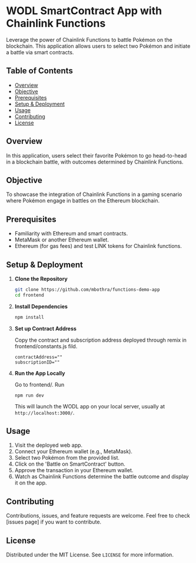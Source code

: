 # WODL SmartContract App with Chainlink Functions

Leverage the power of Chainlink Functions to battle Pokémon on the blockchain. This application allows users to select two Pokémon and initiate a battle via smart contracts.

## Table of Contents

- [Overview](#overview)
- [Objective](#objective)
- [Prerequisites](#prerequisites)
- [Setup & Deployment](#setup--deployment)
- [Usage](#usage)
- [Contributing](#contributing)
- [License](#license)

## Overview

In this application, users select their favorite Pokémon to go head-to-head in a blockchain battle, with outcomes determined by Chainlink Functions.

## Objective

To showcase the integration of Chainlink Functions in a gaming scenario where Pokémon engage in battles on the Ethereum blockchain.

## Prerequisites

- Familiarity with Ethereum and smart contracts.
- MetaMask or another Ethereum wallet.
- Ethereum (for gas fees) and test LINK tokens for Chainlink functions.

## Setup & Deployment

1. **Clone the Repository**

    ```bash
    git clone https://github.com/mbothra/functions-demo-app
    cd frontend
    ```

2. **Install Dependencies**

    ```bash
    npm install
    ```

3. **Set up Contract Address**

    Copy the contract and subscription address deployed through remix in frontend/constants.js fild.

    ```plaintext
    contractAddress=""
    subscriptionID=""
    ```

4. **Run the App Locally**

    Go to frontend/. Run
    ```
    npm run dev
    ```

    This will launch the WODL app on your local server, usually at `http://localhost:3000/`.

## Usage

1. Visit the deployed web app.
2. Connect your Ethereum wallet (e.g., MetaMask).
3. Select two Pokémon from the provided list.
4. Click on the 'Battle on SmartContract' button.
5. Approve the transaction in your Ethereum wallet.
6. Watch as Chainlink Functions determine the battle outcome and display it on the app.

## Contributing

Contributions, issues, and feature requests are welcome. Feel free to check [issues page] if you want to contribute.

## License

Distributed under the MIT License. See `LICENSE` for more information.
